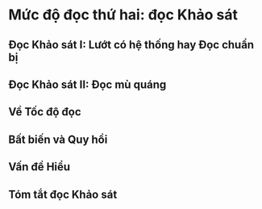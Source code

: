 
# Mức độ đọc thứ hai: đọc Khảo sát

## Đọc Khảo sát I: Lướt có hệ thống hay Đọc chuẩn bị

## Đọc Khảo sát II: Đọc mù quáng

## Về Tốc độ đọc

## Bất biến và Quy hồi

## Vấn đề Hiểu

## Tóm tắt đọc Khảo sát

